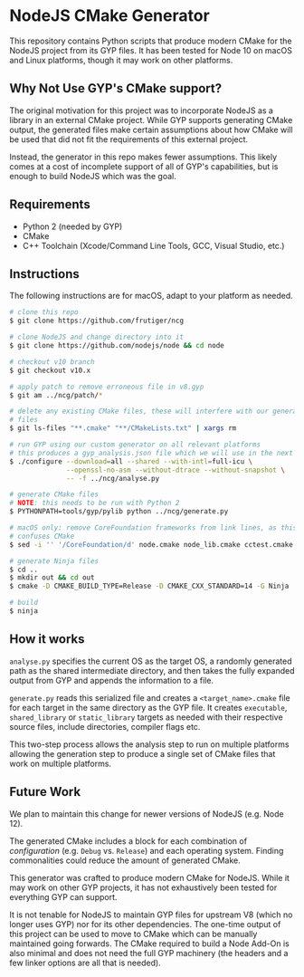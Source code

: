 # NodeJS CMake Generator

This repository contains Python scripts that produce modern CMake for the
NodeJS project from its GYP files.  It has been tested for Node 10 on macOS and
Linux platforms, though it may work on other platforms.

## Why Not Use GYP's CMake support?

The original motivation for this project was to incorporate NodeJS as a library
in an external CMake project.  While GYP supports generating CMake output, the
generated files make certain assumptions about how CMake will be used that did
not fit the requirements of this external project.

Instead, the generator in this repo makes fewer assumptions.  This likely comes
at a cost of incomplete support of all of GYP's capabilities, but is enough to
build NodeJS which was the goal.

## Requirements

 * Python 2 (needed by GYP)
 * CMake
 * C++ Toolchain (Xcode/Command Line Tools, GCC, Visual Studio, etc.)

## Instructions

The following instructions are for macOS, adapt to your platform as needed.

```bash
# clone this repo
$ git clone https://github.com/frutiger/ncg

# clone NodeJS and change directory into it
$ git clone https://github.com/nodejs/node && cd node

# checkout v10 branch
$ git checkout v10.x

# apply patch to remove erroneous file in v8.gyp
$ git am ../ncg/patch/*

# delete any existing CMake files, these will interfere with our generated
# files
$ git ls-files "**.cmake" "**/CMakeLists.txt" | xargs rm

# run GYP using our custom generator on all relevant platforms
# this produces a gyp_analysis.json file which we will use in the next step
$ ./configure --download=all --shared --with-intl=full-icu \
              --openssl-no-asm --without-dtrace --without-snapshot \
              -- -f ../ncg/analyse.py

# generate CMake files
# NOTE: this needs to be run with Python 2
$ PYTHONPATH=tools/gyp/pylib python ../ncg/generate.py

# macOS only: remove CoreFoundation frameworks from link lines, as this
# confuses CMake
$ sed -i '' '/CoreFoundation/d' node.cmake node_lib.cmake cctest.cmake

# generate Ninja files
$ cd ..
$ mkdir out && cd out
$ cmake -D CMAKE_BUILD_TYPE=Release -D CMAKE_CXX_STANDARD=14 -G Ninja ../node

# build
$ ninja
```

## How it works

`analyse.py` specifies the current OS as the target OS, a randomly generated
path as the shared intermediate directory, and then takes the fully expanded
output from GYP and appends the information to a file.

`generate.py` reads this serialized file and creates a `<target_name>.cmake`
file for each target in the same directory as the GYP file.  It creates
`executable`, `shared_library` or `static_library` targets as needed with their
respective source files, include directories, compiler flags etc.

This two-step process allows the analysis step to run on multiple platforms
allowing the generation step to produce a single set of CMake files that work
on multiple platforms.

## Future Work

We plan to maintain this change for newer versions of NodeJS (e.g. Node 12).

The generated CMake includes a block for each combination of _configuration_
(e.g. `Debug` vs. `Release`) and each operating system.  Finding commonalities
could reduce the amount of generated CMake.

This generator was crafted to produce modern CMake for NodeJS.  While it may
work on other GYP projects, it has not exhaustively been tested for everything
GYP can support.

It is not tenable for NodeJS to maintain GYP files for upstream V8 (which no
longer uses GYP) nor for its other dependencies.  The one-time output of this
project can be used to move to CMake which can be manually maintained going
forwards.  The CMake required to build a Node Add-On is also minimal and does
not need the full GYP machinery (the headers and a few linker options are all
that is needed).

